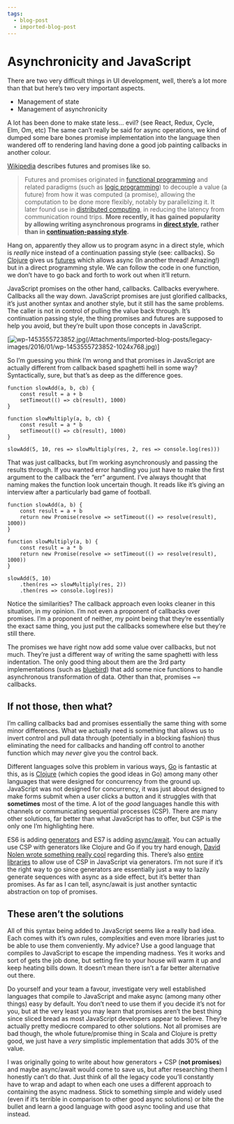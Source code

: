 ```yaml
---
tags:
  - blog-post
  - imported-blog-post
---
```

# Asynchronicity and JavaScript

There are two very difficult things in UI development, well, there’s a lot more than that but here’s two very important aspects.

* Management of state
* Management of asynchronicity

A lot has been done to make state less… evil? (see React, Redux, Cycle, Elm, Om, etc) The same can’t really be said for async operations, we kind of dumped some bare bones promise implementation into the language then wandered off to rendering land having done a good job painting callbacks in another colour.

[Wikipedia](https://en.wikipedia.org/wiki/Futures_and_promises) describes futures and promises like so.

> Futures and promises originated in [functional programming](https://en.wikipedia.org/wiki/Functional_programming) and related paradigms (such as [logic programming](https://en.wikipedia.org/wiki/Logic_programming)) to decouple a value (a future) from how it was computed (a promise), allowing the computation to be done more flexibly, notably by parallelizing it. It later found use in [distributed computing](https://en.wikipedia.org/wiki/Distributed_computing), in reducing the latency from communication round trips. **More recently, it has gained popularity by allowing writing asynchronous programs in [direct style](https://en.wikipedia.org/wiki/Direct_style), rather than in [continuation-passing style](https://en.wikipedia.org/wiki/Continuation-passing_style).**

Hang on, apparently they allow us to program async in a direct style, which is _really_ nice instead of a continuation passing style (see: callbacks). So [Clojure](http://clojure.org/) gives us [futures](https://clojuredocs.org/clojure.core/future) which allows async (In another thread! Amazing!) but in a direct programming style. We can follow the code in one function, we don’t have to go back and forth to work out when it’ll return.

JavaScript promises on the other hand, callbacks. Callbacks everywhere. Callbacks all the way down. JavaScript promises are just glorified callbacks, it’s just another syntax and another style, but it still has the same problems. The caller is not in control of pulling the value back through. It’s continuation passing style, the thing promises and futures are supposed to help you avoid, but they’re built upon those concepts in JavaScript.

[![wp-1453555723852.jpg](/Attachments/imported-blog-posts/legacy-images/2016/01/wp-1453555723852.jpg)(/Attachments/imported-blog-posts/legacy-images/2016/01/wp-1453555723852-1024x768.jpg)]

So I’m guessing you think I’m wrong and that promises in JavaScript are actually different from callback based spaghetti hell in some way? Syntactically, sure, but that’s as deep as the difference goes.

```
function slowAdd(a, b, cb) {
    const result = a + b
    setTimeout(() => cb(result), 1000)
}

function slowMultiply(a, b, cb) {
    const result = a * b
    setTimeout(() => cb(result), 1000)
}

slowAdd(5, 10, res => slowMultiply(res, 2, res => console.log(res)))
```

That was just callbacks, but I’m working asynchronously and passing the results through. If you wanted error handling you just have to make the first argument to the callback the “err” argument. I’ve always thought that naming makes the function look uncertain though. It reads like it’s giving an interview after a particularly bad game of football.

```
function slowAdd(a, b) {
    const result = a + b
    return new Promise(resolve => setTimeout(() => resolve(result), 1000))
}

function slowMultiply(a, b) {
    const result = a * b
    return new Promise(resolve => setTimeout(() => resolve(result), 1000))
}

slowAdd(5, 10)
    .then(res => slowMultiply(res, 2))
    .then(res => console.log(res))
```

Notice the similarities? The callback approach even looks cleaner in this situation, in my opinion. I’m not even a proponent of callbacks over promises. I’m a proponent of neither, my point being that they’re essentially the exact same thing, you just put the callbacks somewhere else but they’re still there.

The promises we have right now add some value over callbacks, but not much. They’re just a different way of writing the same spaghetti with less indentation. The only good thing about them are the 3rd party implementations (such as [bluebird](http://bluebirdjs.com/docs/api-reference.html)) that add some nice functions to handle asynchronous transformation of data. Other than that, promises ~= callbacks.

## If not those, then what?

I’m calling callbacks bad and promises essentially the same thing with some minor differences. What we actually need is something that allows us to invert control and pull data through (potentially in a blocking fashion) thus eliminating the need for callbacks and handing off control to another function which may _never_ give you the control back.

Different languages solve this problem in various ways, [Go](https://www.golang-book.com/books/intro/10) is fantastic at this, as is [Clojure](https://clojure.github.io/core.async/) (which copies the good ideas in Go) among many other languages that were designed for concurrency from the ground up. JavaScript was not designed for concurrency, it was just about designed to make forms submit when a user clicks a button and it struggles with that **sometimes** most of the time. A lot of the _good_ languages handle this with channels or communicating sequential processes (CSP). There are many other solutions, far better than what JavaScript has to offer, but CSP is the only one I’m highlighting here.

ES6 is adding [generators](https://davidwalsh.name/es6-generators) and ES7 is adding [async/await](https://jakearchibald.com/2014/es7-async-functions/). You can actually use CSP with generators like Clojure and Go if you try hard enough, [David Nolen wrote something really cool](http://swannodette.github.io/2013/08/24/es6-generators-and-csp/) regarding this. There’s also [entire libraries](https://github.com/ubolonton/js-csp) to allow use of CSP in JavaScript via generators. I’m not sure if it’s the right way to go since generators are essentially just a way to lazily generate sequences with async as a side effect, but it’s better than promises. As far as I can tell, async/await is just another syntactic abstraction on top of promises.

## These aren’t the solutions

All of this syntax being added to JavaScript seems like a really bad idea. Each comes with it’s own rules, complexities and even more libraries just to be able to use them conveniently. My advice? Use a good language that compiles to JavaScript to escape the impending madness. Yes it works and sort of gets the job done, but setting fire to your house will warm it up and keep heating bills down. It doesn’t mean there isn’t a far better alternative out there.

Do yourself and your team a favour, investigate very well established languages that compile to JavaScript and make async (among many other things) easy by default. You don’t need to use them if you decide it’s not for you, but at the very least you may learn that promises aren’t the best thing since sliced bread as most JavaScript developers appear to believe. They’re actually pretty mediocre compared to other solutions. Not all promises are bad though, the whole future/promise thing in Scala and Clojure is pretty good, we just have a _very_ simplistic implementation that adds 30% of the value.

I was originally going to write about how generators + CSP (**not promises**) and maybe async/await would come to save us, but after researching them I honestly can’t do that. Just think of all the legacy code you’ll constantly have to wrap and adapt to when each one uses a different approach to containing the async madness. Stick to something simple and widely used (even if it’s terrible in comparison to other good async solutions) or bite the bullet and learn a good language with good async tooling and use that instead.

